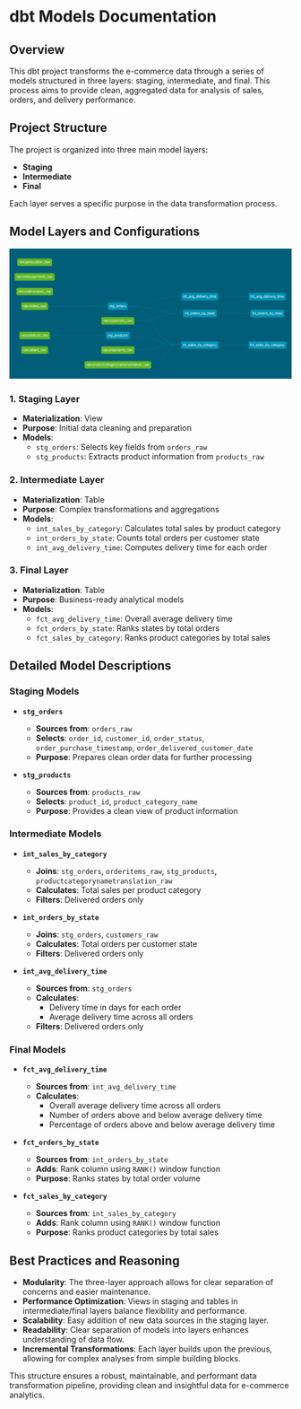 # dbt Models Documentation

## Overview
This dbt project transforms the e-commerce data through a series of models structured in three layers: staging, intermediate, and final. This process aims to provide clean, aggregated data for analysis of sales, orders, and delivery performance.

## Project Structure
The project is organized into three main model layers:
- **Staging**
- **Intermediate**
- **Final**

Each layer serves a specific purpose in the data transformation process.

## Model Layers and Configurations

![DBT-DAG](../assets/dbt-dag.png)
### 1. Staging Layer
- **Materialization**: View
- **Purpose**: Initial data cleaning and preparation
- **Models**:
  - `stg_orders`: Selects key fields from `orders_raw`
  - `stg_products`: Extracts product information from `products_raw`

### 2. Intermediate Layer
- **Materialization**: Table
- **Purpose**: Complex transformations and aggregations
- **Models**:
  - `int_sales_by_category`: Calculates total sales by product category
  - `int_orders_by_state`: Counts total orders per customer state
  - `int_avg_delivery_time`: Computes delivery time for each order

### 3. Final Layer
- **Materialization**: Table
- **Purpose**: Business-ready analytical models
- **Models**:
  - `fct_avg_delivery_time`: Overall average delivery time
  - `fct_orders_by_state`: Ranks states by total orders
  - `fct_sales_by_category`: Ranks product categories by total sales

## Detailed Model Descriptions

### Staging Models
- **`stg_orders`**
  - **Sources from**: `orders_raw`
  - **Selects**: `order_id`, `customer_id`, `order_status`, `order_purchase_timestamp`, `order_delivered_customer_date`
  - **Purpose**: Prepares clean order data for further processing

- **`stg_products`**
  - **Sources from**: `products_raw`
  - **Selects**: `product_id`, `product_category_name`
  - **Purpose**: Provides a clean view of product information

### Intermediate Models
- **`int_sales_by_category`**
  - **Joins**: `stg_orders`, `orderitems_raw`, `stg_products`, `productcategorynametranslation_raw`
  - **Calculates**: Total sales per product category
  - **Filters**: Delivered orders only

- **`int_orders_by_state`**
  - **Joins**: `stg_orders`, `customers_raw`
  - **Calculates**: Total orders per customer state
  - **Filters**: Delivered orders only

- **`int_avg_delivery_time`**
  - **Sources from**: `stg_orders`
  - **Calculates**: 
      - Delivery time in days for each order
      - Average delivery time across all orders
  - **Filters**: Delivered orders only

### Final Models
- **`fct_avg_delivery_time`**
  - **Sources from**: `int_avg_delivery_time`
  - **Calculates**: 
      - Overall average delivery time across all orders
      - Number of orders above and below average delivery time
      - Percentage of orders above and below average delivery time
  

- **`fct_orders_by_state`**
  - **Sources from**: `int_orders_by_state`
  - **Adds**: Rank column using `RANK()` window function
  - **Purpose**: Ranks states by total order volume

- **`fct_sales_by_category`**
  - **Sources from**: `int_sales_by_category`
  - **Adds**: Rank column using `RANK()` window function
  - **Purpose**: Ranks product categories by total sales

## Best Practices and Reasoning
- **Modularity**: The three-layer approach allows for clear separation of concerns and easier maintenance.
- **Performance Optimization**: Views in staging and tables in intermediate/final layers balance flexibility and performance.
- **Scalability**: Easy addition of new data sources in the staging layer.
- **Readability**: Clear separation of models into layers enhances understanding of data flow.
- **Incremental Transformations**: Each layer builds upon the previous, allowing for complex analyses from simple building blocks.

This structure ensures a robust, maintainable, and performant data transformation pipeline, providing clean and insightful data for e-commerce analytics.
